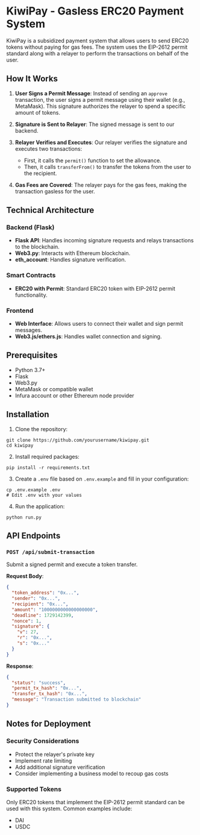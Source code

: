 # KiwiPay - Gasless ERC20 Payment System

KiwiPay is a subsidized payment system that allows users to send ERC20 tokens without paying for gas fees. The system uses the EIP-2612 permit standard along with a relayer to perform the transactions on behalf of the user.

## How It Works

1. **User Signs a Permit Message**: Instead of sending an `approve` transaction, the user signs a permit message using their wallet (e.g., MetaMask). This signature authorizes the relayer to spend a specific amount of tokens.

2. **Signature is Sent to Relayer**: The signed message is sent to our backend.

3. **Relayer Verifies and Executes**: Our relayer verifies the signature and executes two transactions:
   - First, it calls the `permit()` function to set the allowance.
   - Then, it calls `transferFrom()` to transfer the tokens from the user to the recipient.

4. **Gas Fees are Covered**: The relayer pays for the gas fees, making the transaction gasless for the user.

## Technical Architecture

### Backend (Flask)

- **Flask API**: Handles incoming signature requests and relays transactions to the blockchain.
- **Web3.py**: Interacts with Ethereum blockchain.
- **eth_account**: Handles signature verification.

### Smart Contracts

- **ERC20 with Permit**: Standard ERC20 token with EIP-2612 permit functionality.

### Frontend

- **Web Interface**: Allows users to connect their wallet and sign permit messages.
- **Web3.js/ethers.js**: Handles wallet connection and signing.

## Prerequisites

- Python 3.7+
- Flask
- Web3.py
- MetaMask or compatible wallet
- Infura account or other Ethereum node provider

## Installation

1. Clone the repository:
```
git clone https://github.com/yourusername/kiwipay.git
cd kiwipay
```

2. Install required packages:
```
pip install -r requirements.txt
```

3. Create a `.env` file based on `.env.example` and fill in your configuration:
```
cp .env.example .env
# Edit .env with your values
```

4. Run the application:
```
python run.py
```

## API Endpoints

### `POST /api/submit-transaction`

Submit a signed permit and execute a token transfer.

**Request Body**:
```json
{
  "token_address": "0x...",
  "sender": "0x...",
  "recipient": "0x...",
  "amount": "1000000000000000000",
  "deadline": 1729142399,
  "nonce": 1,
  "signature": {
    "v": 27,
    "r": "0x...",
    "s": "0x..."
  }
}
```

**Response**:
```json
{
  "status": "success",
  "permit_tx_hash": "0x...",
  "transfer_tx_hash": "0x...",
  "message": "Transaction submitted to blockchain"
}
```

## Notes for Deployment

### Security Considerations
- Protect the relayer's private key
- Implement rate limiting
- Add additional signature verification
- Consider implementing a business model to recoup gas costs

### Supported Tokens
Only ERC20 tokens that implement the EIP-2612 permit standard can be used with this system. Common examples include:
- DAI
- USDC
 